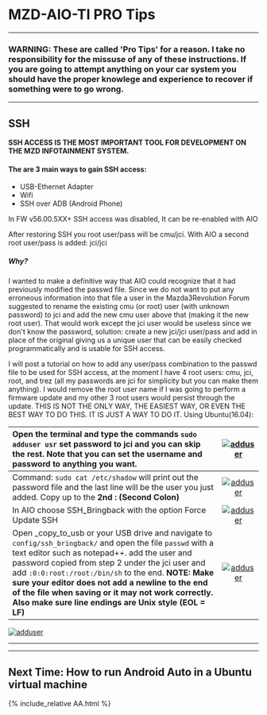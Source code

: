 # MZD-AIO-TI PRO Tips
***
### WARNING: These are called 'Pro Tips' for a reason.  I take no responsibility for the missuse of any of these instructions.  If you are going to attempt anything on your car system you should have the proper knowlege and experience to recover if something were to go wrong.  
___
## SSH
**SSH ACCESS IS THE MOST IMPORTANT TOOL FOR DEVELOPMENT ON THE MZD INFOTAINMENT SYSTEM.**  
#### The are 3 main ways to gain SSH access:
- USB-Ethernet Adapter
- Wifi
- SSH over ADB (Android Phone)

In FW v56.00.5XX+ SSH access was disabled, It can be re-enabled with AIO

After restoring SSH you root user/pass will be cmu/jci.  With AIO a second root user/pass is added: jci/jci
##### *Why?*
  I wanted to make a definitive way that AIO could recognize that it had previously modified the passwd file.  Since we do not want to put any erroneous information into that file a user in the Mazda3Revolution Forum suggested to rename the existing cmu (or root) user (with unknown password) to jci and add the new cmu user above that (making it the new root user).  That would work except the jci user would be useless since we don't know the password, solution: create a new jci/jci user/pass and add in place of the original giving us a unique user that can be easily checked programmatically and is usable for SSH access.

I will post a tutorial on how to add any user/pass combination to the passwd file to be used for SSH access, at the moment I have 4 root users: cmu, jci, root, and trez (all my passwords are jci for simplicity but you can make them anything).  I would remove the root user name if I was going to perform a firmware update and my other 3 root users would persist through the update.
THIS IS NOT THE ONLY WAY, THE EASIEST WAY, OR EVEN THE BEST WAY TO DO THIS.  IT IS JUST A WAY TO DO IT.
Using Ubuntu(16.04):

| Open the terminal and type the commands `sudo adduser usr` set password to jci and you can skip the rest.  Note that you can set the username and password to anything you want. | [![adduser](/images/adduser1.jpg)](/images/adduser1.jpg) |
| :--- | :---: |
| Command: `sudo cat /etc/shadow` will print out the password file and the last line will be the user you just added.  Copy up to the **2nd : (Second Colon)** | [![adduser](/images/adduser2.jpg)](/images/adduser2.jpg)  |
| In AIO choose SSH_Bringback with the option Force Update SSH | [![adduser](/images/adduser3.jpg)](/images/adduser3.jpg) |
| Open _copy_to_usb or your USB drive and navigate to `config/ssh_bringback/` and open the file `passwd` with a text editor such as notepad++.  add the user and password copied from step 2 under the jci user and add `:0:0:root:/root:/bin/sh` to the end. **NOTE: Make sure your editor does not add a newline to the end of the file when saving or it may not work correctly. Also make sure line endings are Unix style (EOL = LF)** | [![adduser](/images/adduser4.jpg)](/images/adduser4.jpg) |

[![adduser](/images/adduser5.jpg)](/images/adduser5.jpg)

___
***
## Next Time: How to run Android Auto in a Ubuntu virtual machine
{% include_relative AA.html %}

[Electron]: (http://electron.atom.io/)
[AngularJS]: (https://angularjs.org/)    
[MazdaTweaks.com]:(http://mazdatweaks.com/)
[NodeJS]: (https://nodejs.org/)
[Chromium]: (https://www.chromium.org/)
[1]: (https://github.com/Siutsch/AIO---All-in-one-tweaks)
